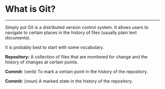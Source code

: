 # What is Git?
---
Simply put Git is a distributed version control system. It allows users to navigate to certain places in the history of files (usually plain text documents).

It is probably best to start with some vocabulary.

**Repository:** A collection of files that are monitored for change and the history of changes at certain points.

**Commit:** (verb) To mark a certain point in the history of the repository. 

**Commit:** (noun) A marked state in the history of the repository.